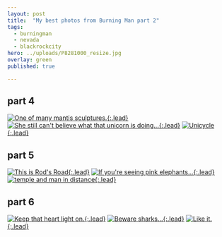 ```yaml
---
layout: post
title:  "My best photos from Burning Man part 2"
tags:
  - burningman
  - nevada
  - blackrockcity
hero: ../uploads/P8281000_resize.jpg
overlay: green
published: true

---
```


## part 4
[![One of many mantis sculptures.](../uploads/P8281000_resize.jpg){:.lead}](../uploads/P8281000.jpg)
[![She still can't believe what that unicorn is doing...](../uploads/P8281004_resize.jpg){:.lead}](../uploads/P8281004.jpg)
[![Unicycle](../uploads/P8281014_resize.jpg){:.lead}](../uploads/P8281014.jpg)
## part 5
[![This is Rod's Road](../uploads/P8270866_resize.jpg){:.lead}](../uploads/P8270866.jpg)
[![If you're seeing pink elephants...](../uploads/P8280886_resize.jpg){:.lead}](../uploads/P8280886.jpg)
[![temple and man in distance](../uploads/P8280969_resize.jpg){:.lead}](../uploads/P8280969.jpg)
## part 6
[![Keep that heart light on.](../uploads/P8281046_resize.jpg){:.lead}](../uploads/P8281046.jpg)
[![Beware sharks...](../uploads/P8291056_resize.jpg){:.lead}](../uploads/P8291056.jpg)
[![Like it.](../uploads/P8291058_resize.jpg){:.lead}](../uploads/P8291058.jpg)